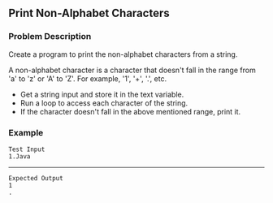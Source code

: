 ## Print Non-Alphabet Characters

### Problem Description
Create a program to print the non-alphabet characters from a string.

A non-alphabet character is a character that doesn't fall in the range from 'a' to 'z' or 'A' to 'Z'. For example, '1', '+', '.', etc.

- Get a string input and store it in the text variable.
- Run a loop to access each character of the string.
- If the character doesn't fall in the above mentioned range, print it.

### Example
    Test Input
    1.Java
------
    Expected Output
    1
    .